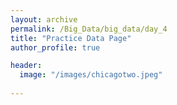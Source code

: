 ```yaml
---
layout: archive
permalink: /Big_Data/big_data/day_4
title: "Practice Data Page"
author_profile: true

header:
  image: "/images/chicagotwo.jpeg"
  
---
```


